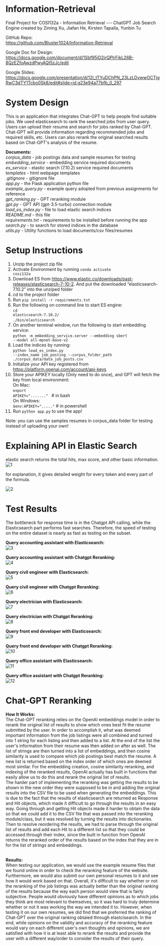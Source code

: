 # Information-Retrieval
Final Project for COSI132a - Information Retrieval --- ChatGPT Job Search Engine
created by Ziming Xu, Jiafan He, Kirsten Tapalla, Yunbin Tu

GitHub Repo:<br/>
https://github.com/Bluster1024/Information-Retrieval

Google Doc for Design:<br/>
https://docs.google.com/document/d/1Sbf95iD2irQPIrFikL26B-8QzEZfoAwzdPwyAQI5zJc/edit

Google Slides:<br/>
https://docs.google.com/presentation/d/12I_tTYuDChPN_23LzLDvwwOCTjgRwC3dTY1Tcbo0Sk8/edit#slide=id.g23e94a77bfb_0_297




# System Design
This is an application that integrates Chat-GPT to help people find suitable jobs.
We used elasticsearch to rank the searched jobs from user query.
Users can upload their resume and search for jobs ranked by Chat-GPT. 
Chat-GPT will provide information regarding recommended jobs and required skills, etc.
Users can also rerank the original searched results based on Chat-GPT's analysis of the resume.

<b>Documents:</b><br/>
*corpus_data*                 - job postings data and sample resumes for testing<br/>
*embedding_service*           - embedding service required documents <br/>
*es_service*                  - elastic search (7.10.2) service required documents <br/>
*templates*                   - html webpage templates <br/>
*.gitignore*                  - gitignore file <br/>
*app.py*                      - the Flask application python file<br/>
*example_query.py*            - example query adopted from previous assignments for reference<br/>
*gpt_ranking.py*              - GPT reranking module<br/>
*gpt.py*                      - GPT API (gpt-3.5-turbo) connection module<br/>
*load_es_index.py*            - file to load elastic search indices<br/>
*README.md*                   - this file<br/>
*requirements.txt*            - requirements to be installed before running the app<br/>
*search.py*                   - to search for stored indices in the database<br/>
*utils.py*                    - Utility functions to load documents/csv files/resumes<br/>


# Setup Instructions 
1. Unzip the project zip file
2. Activate Environment by running <code>conda activate cosi132a</code>
3. Download ES from https://www.elastic.co/downloads/past-releases/elasticsearch-7-10-2. 
And put the downloaded “elasticsearch-7.10.2” into the unziped folder
4. cd to the project folder
5. Run <code>pip install -r requirements.txt</code>
6. Run the following on command line to start ES engine: <br/>
        <code>cd elasticsearch-7.10.2/</code><br/>
        <code>./bin/elasticsearch</code><br/>
7. On another terminal window, run the following to start embedding service:<br/>
        <code>python -m embedding_service.server --embedding sbert  --model all-mpnet-base-v2</code>
8. Load the indices by running:<br/>
        <code>python load_es_index.py --index_name job_posting --corpus_folder_path ./corpus_data/data_job_posts.csv</code>
9. Initialize your API key registered from https://platform.openai.com/account/api-keys
10. Store your APIKEY locally (Only need to do once), and GPT will fetch the key from local environment:<br/>
    On Mac:<br/>
        <code>export APIKEY="......." </code> # in bash<br/>
    On Windows:<br/>
        <code>$env:APIKEY="....."</code> # in powershell
11. Run <code>python app.py</code> to use the app! 

Note: you can use the samples resumes in corpus_data folder for testing instead of uploading your own! 


# Explaining API in Elastic Search

elastic search returns the total hits, max score, and other basic information.
![1](https://user-images.githubusercontent.com/60807383/236937626-f0a4cf37-55cc-48e7-83c0-38b43af4a09a.png)

for explanation, it gives detailed weight for every token and every part of the formula.

 ![2](https://user-images.githubusercontent.com/60807383/236937635-db51833e-2097-48f9-b202-9d5bb974484c.png)


# Test Results

The bottleneck for response time is in the Chatgpt API calling, while the Elasticsearch part performs fast searches. Therefore, the speed of testing on the entire dataset is nearly as fast as testing on the subset.

<b>Query accounting assistant with Elasticsearch:</b><br/>
![3](https://github.com/Bluster1024/Information-Retrieval/assets/101150204/6d59fc4a-fdd0-4ed1-9bff-77149bb36e57)

<b>Query accounting assistant with Chatgpt Reranking:</b><br/>
![4](https://github.com/Bluster1024/Information-Retrieval/assets/101150204/3c029621-b965-47a3-8b13-5a2d49b4a1f9)

<b>Query civil engineer with Elasticsearch:</b><br/>
![5](https://github.com/Bluster1024/Information-Retrieval/assets/101150204/96f5a97a-0e40-47af-a40a-0124a30b1181)

<b>Query civil engineer with Chatgpt Reranking:</b><br/>
![6](https://github.com/Bluster1024/Information-Retrieval/assets/101150204/a3f25ba2-f2b3-441c-9ac9-1ee648ff7f55)

<b>Query electrician with Elasticsearch:</b><br/>
![7](https://github.com/Bluster1024/Information-Retrieval/assets/101150204/d4b655fa-d55c-41d4-bd9a-81cd88d3874f)

<b>Query electrician with Chatgpt Reranking:</b><br/>
![8](https://github.com/Bluster1024/Information-Retrieval/assets/101150204/a4301ac7-5bc3-45d3-ac05-34a192b0d955)

<b>Query front end developer with Elasticsearch:</b><br/>
![9](https://github.com/Bluster1024/Information-Retrieval/assets/101150204/0a90aa4b-8b09-43d0-9ed8-b87975102257)

<b>Query front end developer with Chatgpt Reranking:</b><br/>
![10](https://github.com/Bluster1024/Information-Retrieval/assets/101150204/a9cc3cc9-ef31-4dad-a7a4-53b71c1ddd4b)

<b>Query office assistant with Elasticsearch:</b><br/>
![11](https://github.com/Bluster1024/Information-Retrieval/assets/101150204/143097dc-5a7d-4d91-b92b-1ec156b61ddb)

<b>Query office assistant with Chatgpt Reranking:</b><br/>
![12](/TestResults/office%20assistant2.png)

 # Chat-GPT Reranking
<b>How It Works:</b><br/>
The Chat-GPT reranking relies on the OpenAI embeddings model in order to rerank the original list of results to show which ones best fit the resume submitted by the user. In order to accomplish it, what was deemed important information from the job listings were all combined and turned into 1 string for each listing and then added to a list. At the end of the list the user's information from their resume was then added on after as well. The list of strings are then turned into a list of embeddings, and then cosine similarity is used to compare which job postings best match the resume. A new list is returned based on the index order of which ones are deemed most similar. For the embedding creation, cosine similarity reranking, and indexing of the reranked results, OpenAI actually has built in functions that easily allow us to do this and rerank the original list of results. <br/>
The harder part of implementing the reranking was getting the results to be shown in the new order they were supposed to be in and adding the original results into the CSV file to be used when generating the embeddings. This is due to the fact that the results of elasticsearch are returned as Response and Hit objects, which made it difficult to go through the results in an easy way. Going through and getting Hit objects made it harder to obtain the data so that we could add it to the CSV file that was passed into the reranking module/class, but it was resolved by turning the results into dictionaries. Then to resolve reordering the results, we had to parse through the original list of results and add each Hit to a different list so that they could be accessed through their index, since the built in function from OpenAI returns the reranked order of the results based on the index that they are in for the list of strings and embeddings. <br/><br/>

<b>Results:</b><br/>
When testing our application, we would use the example resume files that we found online in order to check the reranking feature of the website. Furthermore, we would also submit our own personal resumes to it and see how it would work based on that. Overall, it's difficult to say whether or not the reranking of the job listings was actually better than the original ranking of the results because the way each person would view that is fairly subjective. People would obviously have different opinions as to which jobs they think are most relevant to themselves, so it was hard to truly determine whether or not it was working the way we intended it to. However, when testing it on our own resumes, we did find that we preferred the ranking of Chat-GPT over the original ranking obtaied through elastcisearch. In the end, while opinions on the validity and accuracy of the reranking feature would vary on each different user's own thoughts and opinions, we are satisfied with how it is at least able to rerank the results and provide the user with a different way/order to consider the results of their query. 
